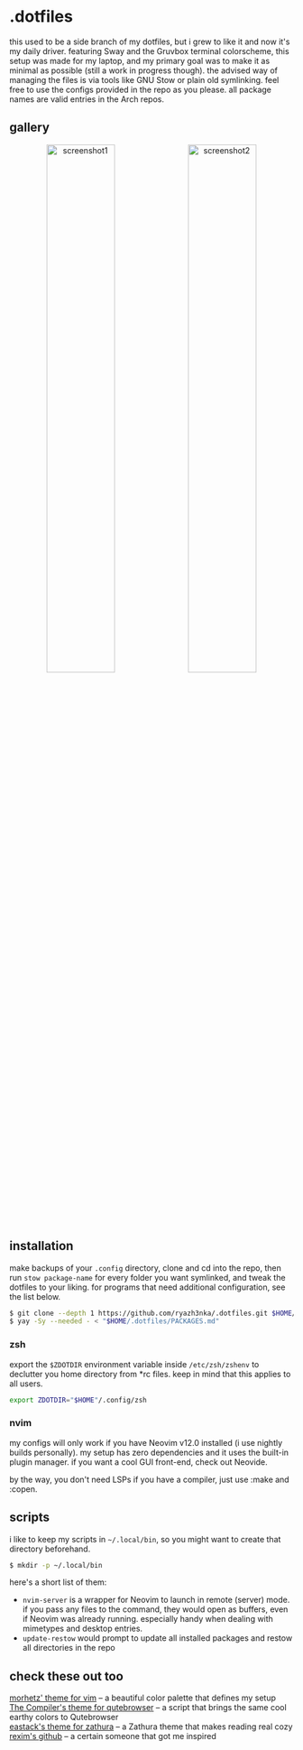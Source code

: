 # .dotfiles
this used to be a side branch of my dotfiles, but i grew to like it and now it's my daily driver. featuring Sway and the Gruvbox terminal colorscheme, this setup was made for my laptop, and my primary goal was to make it as minimal as possible (still a work in progress though). the advised way of managing the files is via tools like GNU Stow or plain old symlinking. feel free to use the configs provided in the repo as you please. all package names are valid entries in the Arch repos.

## gallery
<p align="center">
    <img src="https://github.com/user-attachments/assets/3d929b02-190f-4860-92eb-2dcf07de4243" alt="screenshot1" width="49%">
    <img src="https://github.com/user-attachments/assets/93df3c00-65bd-4d95-bb7c-ec59b10fc25c" alt="screenshot2" width="49%">
</p>

## installation
make backups of your `.config` directory, clone and cd into the repo, then run `stow package-name` for every folder you want symlinked, and tweak the dotfiles to your liking. for programs that need additional configuration, see the list below.
```zsh
$ git clone --depth 1 https://github.com/ryazh3nka/.dotfiles.git $HOME/.dotfiles
$ yay -Sy --needed - < "$HOME/.dotfiles/PACKAGES.md"
```

### zsh
export the `$ZDOTDIR` environment variable inside `/etc/zsh/zshenv` to declutter you home directory from *rc files. keep in mind that this applies to all users.
```zsh
export ZDOTDIR="$HOME"/.config/zsh
```

### nvim
my configs will only work if you have Neovim v12.0 installed (i use nightly builds personally). my setup has zero dependencies and it uses the built-in plugin manager. if you want a cool GUI front-end, check out Neovide.

by the way, you don't need LSPs if you have a compiler, just use :make and :copen.

## scripts
i like to keep my scripts in `~/.local/bin`, so you might want to create that directory beforehand.
```zsh
$ mkdir -p ~/.local/bin
```

here's a short list of them:
- `nvim-server` is a wrapper for Neovim to launch in remote (server) mode. if you pass any files to the command, they would open as buffers, even if Neovim was already running. especially handy when dealing with mimetypes and desktop entries.
- `update-restow` would prompt to update all installed packages and restow all directories in the repo

## check these out too
[morhetz' theme for vim](https://github.com/morhetz/gruvbox) – a beautiful color palette that defines my setup</br>
[The Compiler's theme for qutebrowser](https://github.com/The-Compiler/dotfiles/blob/master/qutebrowser/gruvbox.py) – a script that brings the same cool earthy colors to Qutebrowser</br>
[eastack's theme for zathura](https://github.com/eastack/zathura-gruvbox) – a Zathura theme that makes reading real cozy</br>
[rexim's github](https://github.com/rexim) – a certain someone that got me inspired</br>
